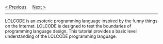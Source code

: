 <a href="/Resources/Main.md">&lt; Previous</a>
&nbsp;&nbsp;&nbsp;
<a href="/Resources/Origin.md">Next &gt;</a>
<hr>
LOLCODE is an esoteric programming language inspired by the funny things on the Internet. LOLCODE is designed to test the boundaries of programming language design. This tutorial provides a basic level understanding of the LOLCODE programming language.
<br>
<hi im here for no reason, if you found me, yay you got... nothing!>
